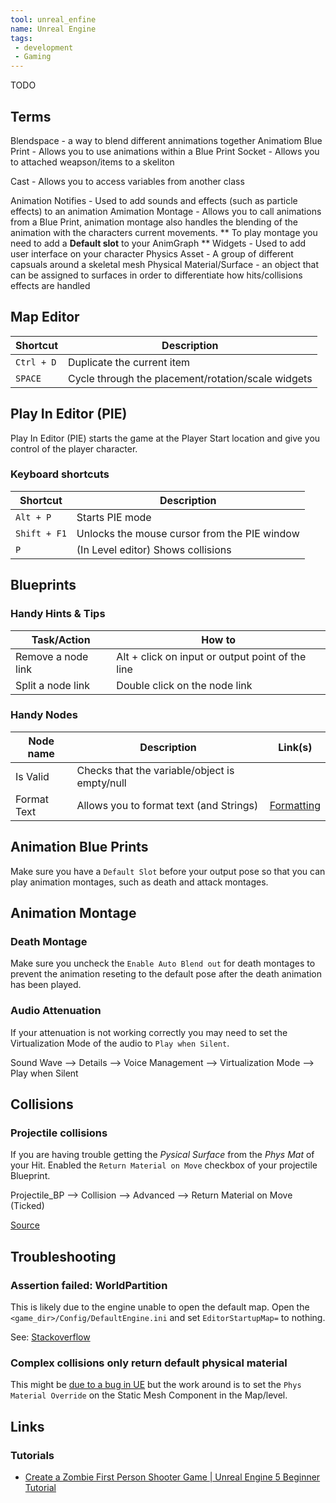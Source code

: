 ```yaml
---
tool: unreal_enfine
name: Unreal Engine
tags:
 - development
 - Gaming
--- 
```


TODO
<!--more-->

## Terms

Blendspace - a way to blend different annimations together
Animatiom Blue Print - Allows you to use animations within a Blue Print
Socket - Allows you to attached weapson/items to a skeliton

Cast - Allows you to access variables from another class

Animation Notifies - Used to add sounds and effects (such as particle effects) to an animation
Amimation Montage - Allows you to call animations from a Blue Print, animation montage also handles the blending of the animation with the characters current movements.
    ** To play montage you need to add a **Default slot** to your AnimGraph
    ** 
Widgets - Used to add user interface on your character
Physics Asset - A group of different capsuals around a skeletal mesh
Physical Material/Surface - an object that can be assigned to surfaces in order to differentiate how hits/collisions effects are handled 


## Map Editor

| Shortcut   | Description                                        |
|------------|----------------------------------------------------| 
| `Ctrl + D` | Duplicate the current item                         |
| `SPACE`    | Cycle through the placement/rotation/scale widgets |

## Play In Editor (PIE)

Play In Editor (PIE) starts the game at the Player Start location and give you control of the player character.

### Keyboard shortcuts

| Shortcut | Description |
| ---- | ----|
| `Alt + P` | Starts PIE mode |
| `Shift + F1` | Unlocks the mouse cursor from the PIE window |
| `P` | (In Level editor) Shows collisions |

## Blueprints

### Handy Hints & Tips

| Task/Action | How to |
| ----- | ---- | 
| Remove a node link | Alt + click on input or output point of the line |
| Split a node link | Double click on the node link |

### Handy Nodes

| Node name | Description | Link(s) |
| --- | --- | --- |
| Is Valid | Checks that the variable/object is empty/null ||
| Format Text | Allows you to format text (and Strings) | [Formatting](https://docs.unrealengine.com/4.27/en-US/ProductionPipelines/Localization/Formatting/)|

## Animation Blue Prints

Make sure you have a `Default Slot` before your output pose so that you can play animation montages, such as death and attack montages.

## Animation Montage

### Death Montage

Make sure you uncheck the `Enable Auto Blend out` for death montages to prevent the animation reseting to the default pose after the death animation has been played.

### Audio Attenuation

If your attenuation is not working correctly you may need to set the Virtualization Mode of the audio to `Play when Silent`.

Sound Wave --> Details --> Voice Management --> Virtualization Mode --> Play when Silent

## Collisions

### Projectile collisions

If you are having trouble getting the _Pysical Surface_ from the _Phys Mat_ of your Hit. Enabled the `Return Material on Move` checkbox of your projectile Blueprint.

Projectile_BP --> Collision --> Advanced --> Return Material on Move (Ticked)

[Source](https://forums.unrealengine.com/t/spawn-emitter-on-hit-using-surface-types/69780/9)

## Troubleshooting

### Assertion failed: WorldPartition

This is likely due to the engine unable to open the default map. 
Open the `<game_dir>/Config/DefaultEngine.ini` and set `EditorStartupMap=` to nothing.

See: [Stackoverflow](https://stackoverflow.com/questions/68628136/unreal-engine-5-assertion-failed-world-partition)


### Complex collisions only return default physical material

This might be [due to a bug in UE](https://forums.unrealengine.com/t/physical-material-override-w-complex-collision-doesnt-work/417801) but the work around is to set the `Phys Material Override` on the Static Mesh Component in the Map/level.


## Links

### Tutorials

* [Create a Zombie First Person Shooter Game | Unreal Engine 5 Beginner Tutorial](https://www.youtube.com/watch?v=qOam3QjGE8g)